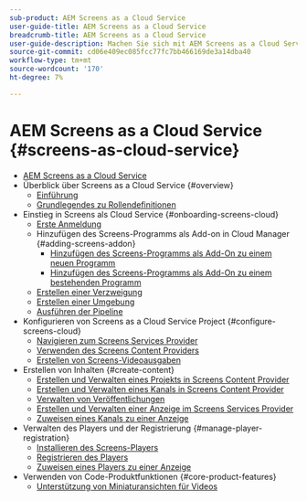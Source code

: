 ```yaml
---
sub-product: AEM Screens as a Cloud Service
user-guide-title: AEM Screens as a Cloud Service
breadcrumb-title: AEM Screens as a Cloud Service
user-guide-description: Machen Sie sich mit AEM Screens as a Cloud Service vertraut.
source-git-commit: cd06e409ec085fcc77fc7bb466169de3a14dba40
workflow-type: tm+mt
source-wordcount: '170'
ht-degree: 7%

---
```



# AEM Screens as a Cloud Service {#screens-as-cloud-service}

+ [AEM Screens as a Cloud Service](/help/screens-cloud/home.md)
+ Überblick über Screens as a Cloud Service {#overview}
   + [Einführung](/help/screens-cloud/introduction/introduction.md)
   + [Grundlegendes zu Rollendefinitionen](/help/screens-cloud/introduction/personas-screens-cloud.md)
+ Einstieg in Screens als Cloud Service {#onboarding-screens-cloud}
   + [Erste Anmeldung](/help/screens-cloud/onboarding-screens-cloud/first-time-login-screens-cloud.md)
   + Hinzufügen des Screens-Programms als Add-on in Cloud Manager {#adding-screens-addon}
      + [Hinzufügen des Screens-Programms als Add-On zu einem neuen Programm](/help/screens-cloud/onboarding-screens-cloud/add-on-new-program-screens-cloud.md)
      + [Hinzufügen des Screens-Programms als Add-On zu einem bestehenden Programm](/help/screens-cloud/onboarding-screens-cloud/add-on-existing-program-screens-cloud.md)
   + [Erstellen einer Verzweigung](/help/screens-cloud/onboarding-screens-cloud/creating-a-branch.md)
   + [Erstellen einer Umgebung](/help/screens-cloud/onboarding-screens-cloud/creating-an-environment.md)
   + [Ausführen der Pipeline](/help/screens-cloud/onboarding-screens-cloud/running-a-pipeline.md)
+ Konfigurieren von Screens as a Cloud Service Project {#configure-screens-cloud}
   + [Navigieren zum Screens Services Provider](/help/screens-cloud/configuring/navigating-to-screens-services-provider.md)
   + [Verwenden des Screens Content Providers](/help/screens-cloud/configuring/using-screens-content-provider.md)
   + [Erstellen von Screens-Videoausgaben](/help/screens-cloud/configuring/creating-screens-video-renditions-cloud-service.md)
+ Erstellen von Inhalten {#create-content}
   + [Erstellen und Verwalten eines Projekts in Screens Content Provider](/help/screens-cloud/creating-content/creating-projects-screens-cloud.md)
   + [Erstellen und Verwalten eines Kanals in Screens Content Provider](/help/screens-cloud/creating-content/creating-channels-screens-cloud.md)
   + [Verwalten von Veröffentlichungen](/help/screens-cloud/creating-content/manage-publish.md)
   + [Erstellen und Verwalten einer Anzeige im Screens Services Provider](/help/screens-cloud/creating-content/creating-displays-screens-cloud.md)
   + [Zuweisen eines Kanals zu einer Anzeige](/help/screens-cloud/creating-content/assigning-channels-to-display.md)
+ Verwalten des Players und der Registrierung {#manage-player-registration}
   + [Installieren des Screens-Players](/help/screens-cloud/managing-players-registration/installing-screens-cloud-player.md)
   + [Registrieren des Players](/help/screens-cloud/managing-players-registration/registering-players-screens-cloud.md)
   + [Zuweisen eines Players zu einer Anzeige](/help/screens-cloud/managing-players-registration/assigning-player-display.md)
+ Verwenden von Code-Produktfunktionen {#core-product-features}
   + [Unterstützung von Miniaturansichten für Videos](/help/screens-cloud/using-core-product-features/thumbnail-support-videos.md)

